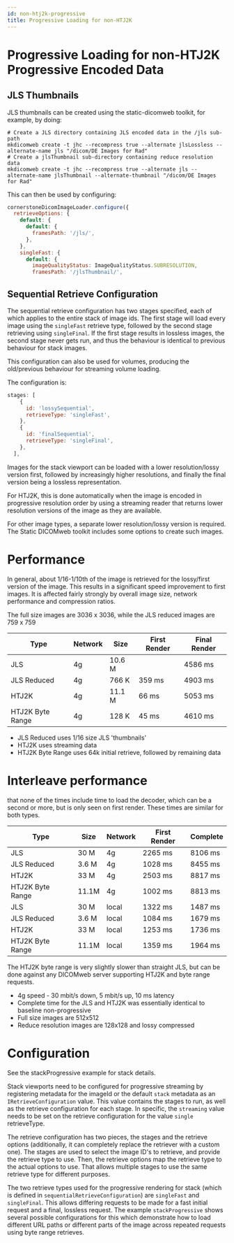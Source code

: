 ```yaml
---
id: non-htj2k-progressive
title: Progressive Loading for non-HTJ2K
---
```


# Progressive Loading for non-HTJ2K Progressive Encoded Data

## JLS Thumbnails

JLS thumbnails can be created using the static-dicomweb toolkit, for example,
by doing:

```
# Create a JLS directory containing JLS encoded data in the /jls sub-path
mkdicomweb create -t jhc --recompress true --alternate jlsLossless --alternate-name jls "/dicom/DE Images for Rad"
# Create a jlsThumbnail sub-directory containing reduce resolution data
mkdicomweb create -t jhc --recompress true --alternate jls --alternate-name jlsThumbnail --alternate-thumbnail "/dicom/DE Images for Rad"
```

This can then be used by configuring:

```javascript
cornerstoneDicomImageLoader.configure({
  retrieveOptions: {
    default: {
      default: {
        framesPath: '/jls/',
      },
    },
    singleFast: {
      default: {
        imageQualityStatus: ImageQualityStatus.SUBRESOLUTION,
        framesPath: '/jlsThumbnail/',
```

## Sequential Retrieve Configuration

The sequential retrieve configuration has two stages specified, each of
which applies to the entire stack of image ids. The first stage will
load every image using the `singleFast` retrieve type, followed by the
second stage retrieving using `singleFinal`. If the first stage
results in lossless images, the second stage never gets run, and thus the
behaviour is identical to previous behaviour for stack images.

This configuration can also be used for volumes, producing the old/previous
behaviour for streaming volume loading.

The configuration is:

```javascript
stages: [
    {
      id: 'lossySequential',
      retrieveType: 'singleFast',
    },
    {
      id: 'finalSequential',
      retrieveType: 'singleFinal',
    },
  ],
```

Images for the stack viewport can be loaded with a lower resolution/lossy
version first, followed by increasingly higher resolutions, and finally
the final version being a lossless representation.

For HTJ2K, this is done automatically when the image is encoded in progressive
resolution order by using a streaming reader that returns lower resolution versions
of the image as they are available.

For other image types, a separate lower resolution/lossy version is required.
The Static DICOMweb toolkit includes some options to create such images.

# Performance

In general, about 1/16-1/10th of the image is retrieved for the lossy/first
version of the image. This results in a significant speed improvement to first
images. It is affected fairly strongly by overall image size, network performance
and compression ratios.

The full size images are 3036 x 3036, while the JLS reduced images are 759 x 759

| Type             | Network | Size   | First Render | Final Render |
| ---------------- | ------- | ------ | ------------ | ------------ |
| JLS              | 4g      | 10.6 M |              | 4586 ms      |
| JLS Reduced      | 4g      | 766 K  | 359 ms       | 4903 ms      |
| HTJ2K            | 4g      | 11.1 M | 66 ms        | 5053 ms      |
| HTJ2K Byte Range | 4g      | 128 K  | 45 ms        | 4610 ms      |

- JLS Reduced uses 1/16 size JLS 'thumbnails'
- HTJ2K uses streaming data
- HTJ2K Byte Range uses 64k initial retrieve, followed by remaining data

# Interleave performance

that none of the times include time to load the decoder, which can be
a second or more, but is only seen on first render. These times are similar for
both types.

| Type             | Size  | Network | First Render | Complete |
| ---------------- | ----- | ------- | ------------ | -------- |
| JLS              | 30 M  | 4g      | 2265 ms      | 8106 ms  |
| JLS Reduced      | 3.6 M | 4g      | 1028 ms      | 8455 ms  |
| HTJ2K            | 33 M  | 4g      | 2503 ms      | 8817 ms  |
| HTJ2K Byte Range | 11.1M | 4g      | 1002 ms      | 8813 ms  |
| JLS              | 30 M  | local   | 1322 ms      | 1487 ms  |
| JLS Reduced      | 3.6 M | local   | 1084 ms      | 1679 ms  |
| HTJ2K            | 33 M  | local   | 1253 ms      | 1736 ms  |
| HTJ2K Byte Range | 11.1M | local   | 1359 ms      | 1964 ms  |

The HTJ2K byte range is very slightly slower than straight JLS, but can be
done against any DICOMweb server supporting HTJ2K and byte range requests.

- 4g speed - 30 mbit/s down, 5 mbit/s up, 10 ms latency
- Complete time for the JLS and HTJ2K was essentially identical to
  baseline non-progressive
- Full size images are 512x512
- Reduce resolution images are 128x128 and lossy compressed

# Configuration

See the stackProgressive example for stack details.

Stack viewports need to be configured for progressive streaming by registering
metadata for the imageId or the default `stack` metadata as an `IRetrieveConfiguration`
value. This value contains the stages to run, as well as the retrieve configuration
for each stage. In specific, the `streaming` value needs to be set on the
retrieve configuration for the value `single` retrieveType.

The retrieve configuration has two pieces, the stages and the retrieve options
(additionally, it can completely replace the retriever with a custom one).
The stages are used to select the image ID's to retrieve, and provide the
retrieve type to use. Then, the retrieve options map the retrieve type to
the actual options to use. That allows multiple stages to use the same
retrieve type for different purposes.

The two retrieve types used for the progressive rendering for stack (which
is defined in `sequentialRetrieveConfiguration`) are `singleFast` and `singleFinal`.
This allows differing requests to be made for a fast initial request and a final,
lossless request. The example `stackProgressive` shows several possible configurations
for this which demonstrate how to load different URL paths or different parts
of the image across repeated requests using byte range retrieves.
